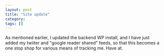 ```yaml
---
layout: post
title: "Site update"
category: 
tags: []
---
```



As mentioned earlier, I updated the backend WP install, and I have just added my twiiter and "google reader shared" feeds, so that this becomes a one stop shop for various means of tracking me.  Have at.
